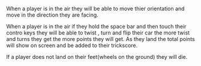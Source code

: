 When a player is in the air they will be able to move thier orientation and move in the direction they are facing.

When a player is in the air if they hold the space bar and then touch their contro keys they will be able to twist , turn and flip their car the more twist and turns they get the more points they will get. As they land the total points will show on screen and be added to their trickscore. 

If a player does not land on their feet(wheels on the ground) they will die.